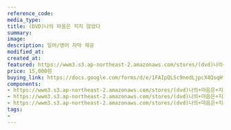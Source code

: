 ```yaml
---
reference_code:
media_type:
title: (DVD)나의 마음은 지지 않았다
summary:
image:
description: 일어/영어 자막 제공
modified_at:
created_at:
featured: https://wwm3.s3.ap-northeast-2.amazonaws.com/stores/(dvd)나의+마음은+지지+않았다/19_DVD나의마음은지지않았다+(1)r.jpg
price: 15,000원
buying_link: https://docs.google.com/forms/d/e/1FAIpQLSc9nedLjpcX4QsqHfsDClSUvnY_z8JjKZMrkfDJmnqozNUliA/viewform
components:
- https://wwm3.s3.ap-northeast-2.amazonaws.com/stores/(dvd)나의+마음은+지지+않았다/19_DVD나의마음은지지않았다+(1)r.jpg
- https://wwm3.s3.ap-northeast-2.amazonaws.com/stores/(dvd)나의+마음은+지지+않았다/19_DVD나의마음은지지않았다+(2)r.jpg
- https://wwm3.s3.ap-northeast-2.amazonaws.com/stores/(dvd)나의+마음은+지지+않았다/19_DVD나의마음은지지않았다+(3)r.jpg
tags:
-
---
```

